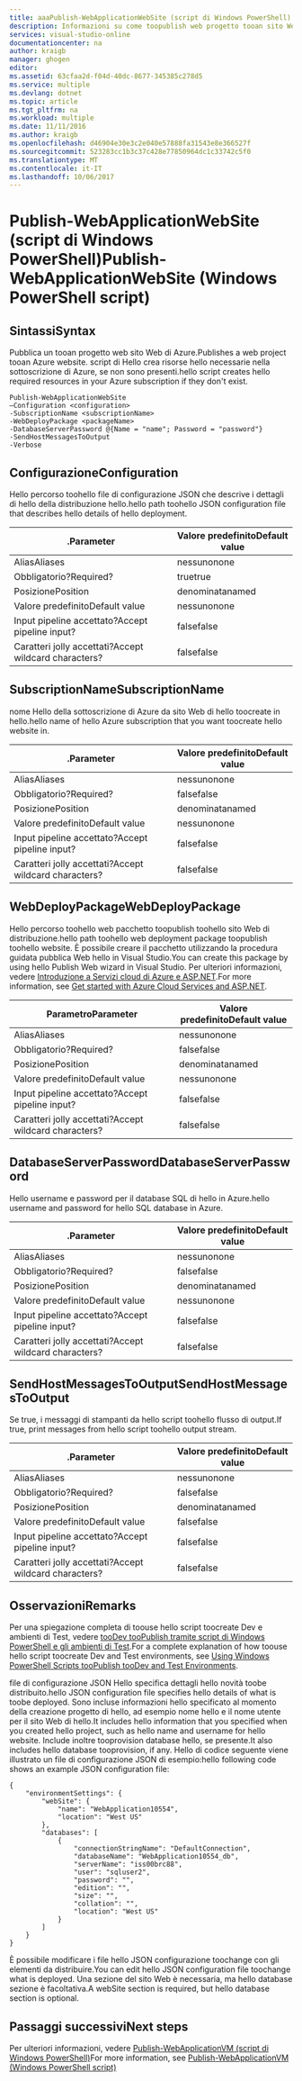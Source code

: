 ```yaml
---
title: aaaPublish-WebApplicationWebSite (script di Windows PowerShell) | Documenti Microsoft
description: Informazioni su come toopublish web progetto tooan sito Web di Azure. In caso contrario, questo script crea le risorse necessarie hello nella sottoscrizione di Azure.
services: visual-studio-online
documentationcenter: na
author: kraigb
manager: ghogen
editor: 
ms.assetid: 63cfaa2d-f04d-40dc-8677-345385c278d5
ms.service: multiple
ms.devlang: dotnet
ms.topic: article
ms.tgt_pltfrm: na
ms.workload: multiple
ms.date: 11/11/2016
ms.author: kraigb
ms.openlocfilehash: d46904e30e3c2e040e57888fa31543e8e366527f
ms.sourcegitcommit: 523283cc1b3c37c428e77850964dc1c33742c5f0
ms.translationtype: MT
ms.contentlocale: it-IT
ms.lasthandoff: 10/06/2017
---
```

# <a name="publish-webapplicationwebsite-windows-powershell-script"></a><span data-ttu-id="4c775-104">Publish-WebApplicationWebSite (script di Windows PowerShell)</span><span class="sxs-lookup"><span data-stu-id="4c775-104">Publish-WebApplicationWebSite (Windows PowerShell script)</span></span>
## <a name="syntax"></a><span data-ttu-id="4c775-105">Sintassi</span><span class="sxs-lookup"><span data-stu-id="4c775-105">Syntax</span></span>
<span data-ttu-id="4c775-106">Pubblica un tooan progetto web sito Web di Azure.</span><span class="sxs-lookup"><span data-stu-id="4c775-106">Publishes a web project tooan Azure website.</span></span> <span data-ttu-id="4c775-107">script di Hello crea risorse hello necessarie nella sottoscrizione di Azure, se non sono presenti.</span><span class="sxs-lookup"><span data-stu-id="4c775-107">hello script creates hello required resources in your Azure subscription if they don't exist.</span></span>

    Publish-WebApplicationWebSite
    –Configuration <configuration>
    -SubscriptionName <subscriptionName>
    -WebDeployPackage <packageName>
    -DatabaseServerPassword @{Name = "name"; Password = "password"}
    -SendHostMessagesToOutput
    -Verbose


## <a name="configuration"></a><span data-ttu-id="4c775-108">Configurazione</span><span class="sxs-lookup"><span data-stu-id="4c775-108">Configuration</span></span>
<span data-ttu-id="4c775-109">Hello percorso toohello file di configurazione JSON che descrive i dettagli di hello della distribuzione hello.</span><span class="sxs-lookup"><span data-stu-id="4c775-109">hello path toohello JSON configuration file that describes hello details of hello deployment.</span></span>

| <span data-ttu-id="4c775-110">.</span><span class="sxs-lookup"><span data-stu-id="4c775-110">Parameter</span></span> | <span data-ttu-id="4c775-111">Valore predefinito</span><span class="sxs-lookup"><span data-stu-id="4c775-111">Default value</span></span> |
| --- | --- |
| <span data-ttu-id="4c775-112">Alias</span><span class="sxs-lookup"><span data-stu-id="4c775-112">Aliases</span></span> |<span data-ttu-id="4c775-113">nessuno</span><span class="sxs-lookup"><span data-stu-id="4c775-113">none</span></span> |
| <span data-ttu-id="4c775-114">Obbligatorio?</span><span class="sxs-lookup"><span data-stu-id="4c775-114">Required?</span></span> |<span data-ttu-id="4c775-115">true</span><span class="sxs-lookup"><span data-stu-id="4c775-115">true</span></span> |
| <span data-ttu-id="4c775-116">Posizione</span><span class="sxs-lookup"><span data-stu-id="4c775-116">Position</span></span> |<span data-ttu-id="4c775-117">denominata</span><span class="sxs-lookup"><span data-stu-id="4c775-117">named</span></span> |
| <span data-ttu-id="4c775-118">Valore predefinito</span><span class="sxs-lookup"><span data-stu-id="4c775-118">Default value</span></span> |<span data-ttu-id="4c775-119">nessuno</span><span class="sxs-lookup"><span data-stu-id="4c775-119">none</span></span> |
| <span data-ttu-id="4c775-120">Input pipeline accettato?</span><span class="sxs-lookup"><span data-stu-id="4c775-120">Accept pipeline input?</span></span> |<span data-ttu-id="4c775-121">false</span><span class="sxs-lookup"><span data-stu-id="4c775-121">false</span></span> |
| <span data-ttu-id="4c775-122">Caratteri jolly accettati?</span><span class="sxs-lookup"><span data-stu-id="4c775-122">Accept wildcard characters?</span></span> |<span data-ttu-id="4c775-123">false</span><span class="sxs-lookup"><span data-stu-id="4c775-123">false</span></span> |

## <a name="subscriptionname"></a><span data-ttu-id="4c775-124">SubscriptionName</span><span class="sxs-lookup"><span data-stu-id="4c775-124">SubscriptionName</span></span>
<span data-ttu-id="4c775-125">nome Hello della sottoscrizione di Azure da sito Web di hello toocreate in hello.</span><span class="sxs-lookup"><span data-stu-id="4c775-125">hello name of hello Azure subscription that you want toocreate hello website in.</span></span>

| <span data-ttu-id="4c775-126">.</span><span class="sxs-lookup"><span data-stu-id="4c775-126">Parameter</span></span> | <span data-ttu-id="4c775-127">Valore predefinito</span><span class="sxs-lookup"><span data-stu-id="4c775-127">Default value</span></span> |
| --- | --- |
| <span data-ttu-id="4c775-128">Alias</span><span class="sxs-lookup"><span data-stu-id="4c775-128">Aliases</span></span> |<span data-ttu-id="4c775-129">nessuno</span><span class="sxs-lookup"><span data-stu-id="4c775-129">none</span></span> |
| <span data-ttu-id="4c775-130">Obbligatorio?</span><span class="sxs-lookup"><span data-stu-id="4c775-130">Required?</span></span> |<span data-ttu-id="4c775-131">false</span><span class="sxs-lookup"><span data-stu-id="4c775-131">false</span></span> |
| <span data-ttu-id="4c775-132">Posizione</span><span class="sxs-lookup"><span data-stu-id="4c775-132">Position</span></span> |<span data-ttu-id="4c775-133">denominata</span><span class="sxs-lookup"><span data-stu-id="4c775-133">named</span></span> |
| <span data-ttu-id="4c775-134">Valore predefinito</span><span class="sxs-lookup"><span data-stu-id="4c775-134">Default value</span></span> |<span data-ttu-id="4c775-135">nessuno</span><span class="sxs-lookup"><span data-stu-id="4c775-135">none</span></span> |
| <span data-ttu-id="4c775-136">Input pipeline accettato?</span><span class="sxs-lookup"><span data-stu-id="4c775-136">Accept pipeline input?</span></span> |<span data-ttu-id="4c775-137">false</span><span class="sxs-lookup"><span data-stu-id="4c775-137">false</span></span> |
| <span data-ttu-id="4c775-138">Caratteri jolly accettati?</span><span class="sxs-lookup"><span data-stu-id="4c775-138">Accept wildcard characters?</span></span> |<span data-ttu-id="4c775-139">false</span><span class="sxs-lookup"><span data-stu-id="4c775-139">false</span></span> |

## <a name="webdeploypackage"></a><span data-ttu-id="4c775-140">WebDeployPackage</span><span class="sxs-lookup"><span data-stu-id="4c775-140">WebDeployPackage</span></span>
<span data-ttu-id="4c775-141">Hello percorso toohello web pacchetto toopublish toohello sito Web di distribuzione.</span><span class="sxs-lookup"><span data-stu-id="4c775-141">hello path toohello web deployment package toopublish toohello website.</span></span> <span data-ttu-id="4c775-142">È possibile creare il pacchetto utilizzando la procedura guidata pubblica Web hello in Visual Studio.</span><span class="sxs-lookup"><span data-stu-id="4c775-142">You can create this package by using hello Publish Web wizard in Visual Studio.</span></span> <span data-ttu-id="4c775-143">Per ulteriori informazioni, vedere [Introduzione a Servizi cloud di Azure e ASP.NET](http://go.microsoft.com/fwlink/p/?LinkID=623089).</span><span class="sxs-lookup"><span data-stu-id="4c775-143">For more information, see [Get started with Azure Cloud Services and ASP.NET](http://go.microsoft.com/fwlink/p/?LinkID=623089).</span></span>

| <span data-ttu-id="4c775-144">Parametro</span><span class="sxs-lookup"><span data-stu-id="4c775-144">Parameter</span></span> | <span data-ttu-id="4c775-145">Valore predefinito</span><span class="sxs-lookup"><span data-stu-id="4c775-145">Default value</span></span> |
| --- | --- |
| <span data-ttu-id="4c775-146">Alias</span><span class="sxs-lookup"><span data-stu-id="4c775-146">Aliases</span></span> |<span data-ttu-id="4c775-147">nessuno</span><span class="sxs-lookup"><span data-stu-id="4c775-147">none</span></span> |
| <span data-ttu-id="4c775-148">Obbligatorio?</span><span class="sxs-lookup"><span data-stu-id="4c775-148">Required?</span></span> |<span data-ttu-id="4c775-149">false</span><span class="sxs-lookup"><span data-stu-id="4c775-149">false</span></span> |
| <span data-ttu-id="4c775-150">Posizione</span><span class="sxs-lookup"><span data-stu-id="4c775-150">Position</span></span> |<span data-ttu-id="4c775-151">denominata</span><span class="sxs-lookup"><span data-stu-id="4c775-151">named</span></span> |
| <span data-ttu-id="4c775-152">Valore predefinito</span><span class="sxs-lookup"><span data-stu-id="4c775-152">Default value</span></span> |<span data-ttu-id="4c775-153">nessuno</span><span class="sxs-lookup"><span data-stu-id="4c775-153">none</span></span> |
| <span data-ttu-id="4c775-154">Input pipeline accettato?</span><span class="sxs-lookup"><span data-stu-id="4c775-154">Accept pipeline input?</span></span> |<span data-ttu-id="4c775-155">false</span><span class="sxs-lookup"><span data-stu-id="4c775-155">false</span></span> |
| <span data-ttu-id="4c775-156">Caratteri jolly accettati?</span><span class="sxs-lookup"><span data-stu-id="4c775-156">Accept wildcard characters?</span></span> |<span data-ttu-id="4c775-157">false</span><span class="sxs-lookup"><span data-stu-id="4c775-157">false</span></span> |

## <a name="databaseserverpassword"></a><span data-ttu-id="4c775-158">DatabaseServerPassword</span><span class="sxs-lookup"><span data-stu-id="4c775-158">DatabaseServerPassword</span></span>
<span data-ttu-id="4c775-159">Hello username e password per il database SQL di hello in Azure.</span><span class="sxs-lookup"><span data-stu-id="4c775-159">hello username and password for hello SQL database in Azure.</span></span>

| <span data-ttu-id="4c775-160">.</span><span class="sxs-lookup"><span data-stu-id="4c775-160">Parameter</span></span> | <span data-ttu-id="4c775-161">Valore predefinito</span><span class="sxs-lookup"><span data-stu-id="4c775-161">Default value</span></span> |
| --- | --- |
| <span data-ttu-id="4c775-162">Alias</span><span class="sxs-lookup"><span data-stu-id="4c775-162">Aliases</span></span> |<span data-ttu-id="4c775-163">nessuno</span><span class="sxs-lookup"><span data-stu-id="4c775-163">none</span></span> |
| <span data-ttu-id="4c775-164">Obbligatorio?</span><span class="sxs-lookup"><span data-stu-id="4c775-164">Required?</span></span> |<span data-ttu-id="4c775-165">false</span><span class="sxs-lookup"><span data-stu-id="4c775-165">false</span></span> |
| <span data-ttu-id="4c775-166">Posizione</span><span class="sxs-lookup"><span data-stu-id="4c775-166">Position</span></span> |<span data-ttu-id="4c775-167">denominata</span><span class="sxs-lookup"><span data-stu-id="4c775-167">named</span></span> |
| <span data-ttu-id="4c775-168">Valore predefinito</span><span class="sxs-lookup"><span data-stu-id="4c775-168">Default value</span></span> |<span data-ttu-id="4c775-169">nessuno</span><span class="sxs-lookup"><span data-stu-id="4c775-169">none</span></span> |
| <span data-ttu-id="4c775-170">Input pipeline accettato?</span><span class="sxs-lookup"><span data-stu-id="4c775-170">Accept pipeline input?</span></span> |<span data-ttu-id="4c775-171">false</span><span class="sxs-lookup"><span data-stu-id="4c775-171">false</span></span> |
| <span data-ttu-id="4c775-172">Caratteri jolly accettati?</span><span class="sxs-lookup"><span data-stu-id="4c775-172">Accept wildcard characters?</span></span> |<span data-ttu-id="4c775-173">false</span><span class="sxs-lookup"><span data-stu-id="4c775-173">false</span></span> |

## <a name="sendhostmessagestooutput"></a><span data-ttu-id="4c775-174">SendHostMessagesToOutput</span><span class="sxs-lookup"><span data-stu-id="4c775-174">SendHostMessagesToOutput</span></span>
<span data-ttu-id="4c775-175">Se true, i messaggi di stampanti da hello script toohello flusso di output.</span><span class="sxs-lookup"><span data-stu-id="4c775-175">If true, print messages from hello script toohello output stream.</span></span>

| <span data-ttu-id="4c775-176">.</span><span class="sxs-lookup"><span data-stu-id="4c775-176">Parameter</span></span> | <span data-ttu-id="4c775-177">Valore predefinito</span><span class="sxs-lookup"><span data-stu-id="4c775-177">Default value</span></span> |
| --- | --- |
| <span data-ttu-id="4c775-178">Alias</span><span class="sxs-lookup"><span data-stu-id="4c775-178">Aliases</span></span> |<span data-ttu-id="4c775-179">nessuno</span><span class="sxs-lookup"><span data-stu-id="4c775-179">none</span></span> |
| <span data-ttu-id="4c775-180">Obbligatorio?</span><span class="sxs-lookup"><span data-stu-id="4c775-180">Required?</span></span> |<span data-ttu-id="4c775-181">false</span><span class="sxs-lookup"><span data-stu-id="4c775-181">false</span></span> |
| <span data-ttu-id="4c775-182">Posizione</span><span class="sxs-lookup"><span data-stu-id="4c775-182">Position</span></span> |<span data-ttu-id="4c775-183">denominata</span><span class="sxs-lookup"><span data-stu-id="4c775-183">named</span></span> |
| <span data-ttu-id="4c775-184">Valore predefinito</span><span class="sxs-lookup"><span data-stu-id="4c775-184">Default value</span></span> |<span data-ttu-id="4c775-185">false</span><span class="sxs-lookup"><span data-stu-id="4c775-185">false</span></span> |
| <span data-ttu-id="4c775-186">Input pipeline accettato?</span><span class="sxs-lookup"><span data-stu-id="4c775-186">Accept pipeline input?</span></span> |<span data-ttu-id="4c775-187">false</span><span class="sxs-lookup"><span data-stu-id="4c775-187">false</span></span> |
| <span data-ttu-id="4c775-188">Caratteri jolly accettati?</span><span class="sxs-lookup"><span data-stu-id="4c775-188">Accept wildcard characters?</span></span> |<span data-ttu-id="4c775-189">false</span><span class="sxs-lookup"><span data-stu-id="4c775-189">false</span></span> |

## <a name="remarks"></a><span data-ttu-id="4c775-190">Osservazioni</span><span class="sxs-lookup"><span data-stu-id="4c775-190">Remarks</span></span>
<span data-ttu-id="4c775-191">Per una spiegazione completa di toouse hello script toocreate Dev e ambienti di Test, vedere [tooDev tooPublish tramite script di Windows PowerShell e gli ambienti di Test](vs-azure-tools-publishing-using-powershell-scripts.md).</span><span class="sxs-lookup"><span data-stu-id="4c775-191">For a complete explanation of how toouse hello script toocreate Dev and Test environments, see [Using Windows PowerShell Scripts tooPublish tooDev and Test Environments](vs-azure-tools-publishing-using-powershell-scripts.md).</span></span>

<span data-ttu-id="4c775-192">file di configurazione JSON Hello specifica dettagli hello novità toobe distribuito.</span><span class="sxs-lookup"><span data-stu-id="4c775-192">hello JSON configuration file specifies hello details of what is toobe deployed.</span></span> <span data-ttu-id="4c775-193">Sono incluse informazioni hello specificato al momento della creazione progetto di hello, ad esempio nome hello e il nome utente per il sito Web di hello.</span><span class="sxs-lookup"><span data-stu-id="4c775-193">It includes hello information that you specified when you created hello project, such as hello name and username for hello website.</span></span> <span data-ttu-id="4c775-194">Include inoltre tooprovision database hello, se presente.</span><span class="sxs-lookup"><span data-stu-id="4c775-194">It also includes hello database tooprovision, if any.</span></span> <span data-ttu-id="4c775-195">Hello di codice seguente viene illustrato un file di configurazione JSON di esempio:</span><span class="sxs-lookup"><span data-stu-id="4c775-195">hello following code shows an example JSON configuration file:</span></span>

    {
        "environmentSettings": {
            "webSite": {
                "name": "WebApplication10554",
                "location": "West US"
            },
            "databases": [
                {
                    "connectionStringName": "DefaultConnection",
                    "databaseName": "WebApplication10554_db",
                    "serverName": "iss00brc88",
                    "user": "sqluser2",
                    "password": "",
                    "edition": "",
                    "size": "",
                    "collation": "",
                    "location": "West US"
                }
            ]
        }
    }

<span data-ttu-id="4c775-196">È possibile modificare i file hello JSON configurazione toochange con gli elementi da distribuire.</span><span class="sxs-lookup"><span data-stu-id="4c775-196">You can edit hello JSON configuration file toochange what is deployed.</span></span> <span data-ttu-id="4c775-197">Una sezione del sito Web è necessaria, ma hello database sezione è facoltativa.</span><span class="sxs-lookup"><span data-stu-id="4c775-197">A webSite section is required, but hello database section is optional.</span></span>

## <a name="next-steps"></a><span data-ttu-id="4c775-198">Passaggi successivi</span><span class="sxs-lookup"><span data-stu-id="4c775-198">Next steps</span></span>
<span data-ttu-id="4c775-199">Per ulteriori informazioni, vedere [Publish-WebApplicationVM (script di Windows PowerShell)](vs-azure-tools-publish-webapplicationvm.md)</span><span class="sxs-lookup"><span data-stu-id="4c775-199">For more information, see [Publish-WebApplicationVM (Windows PowerShell script)](vs-azure-tools-publish-webapplicationvm.md)</span></span>

